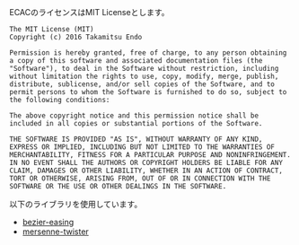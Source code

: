 ECACのライセンスはMIT Licenseとします。

``` Lisence of ECAC
The MIT License (MIT)
Copyright (c) 2016 Takamitsu Endo

Permission is hereby granted, free of charge, to any person obtaining a copy of this software and associated documentation files (the "Software"), to deal in the Software without restriction, including without limitation the rights to use, copy, modify, merge, publish, distribute, sublicense, and/or sell copies of the Software, and to permit persons to whom the Software is furnished to do so, subject to the following conditions:

The above copyright notice and this permission notice shall be included in all copies or substantial portions of the Software.

THE SOFTWARE IS PROVIDED "AS IS", WITHOUT WARRANTY OF ANY KIND, EXPRESS OR IMPLIED, INCLUDING BUT NOT LIMITED TO THE WARRANTIES OF MERCHANTABILITY, FITNESS FOR A PARTICULAR PURPOSE AND NONINFRINGEMENT. IN NO EVENT SHALL THE AUTHORS OR COPYRIGHT HOLDERS BE LIABLE FOR ANY CLAIM, DAMAGES OR OTHER LIABILITY, WHETHER IN AN ACTION OF CONTRACT, TORT OR OTHERWISE, ARISING FROM, OUT OF OR IN CONNECTION WITH THE SOFTWARE OR THE USE OR OTHER DEALINGS IN THE SOFTWARE.
```

以下のライブラリを使用しています。
- [bezier-easing](https://github.com/gre/bezier-easing/blob/master/LICENSE)
- [mersenne-twister](https://github.com/boo1ean/mersenne-twister)